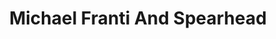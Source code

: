 ---
title: "Michael Franti And Spearhead"
summary: "American band from San Francisco fronted by , evolving from in the late 1990s/early 2000s after leaving ."
image: "michael-franti-and-spearhead.jpg"
apple_music_artist_url: "https://music.apple.com/gb/artist/michael-franti-spearhead/337362970"
wikipedia_url: "none"
---